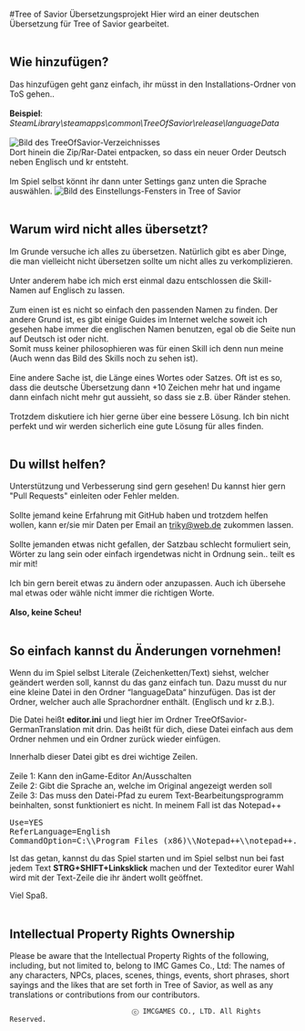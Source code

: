 #Tree of Savior Übersetzungsprojekt
Hier wird an einer deutschen Übersetzung für Tree of Savior gearbeitet.
<br><br>
## Wie hinzufügen?
Das hinzufügen geht ganz einfach, ihr müsst in den Installations-Ordner von ToS gehen..
<br><br>
<b>Beispiel</b>:<br>
<i>SteamLibrary\steamapps\common\TreeOfSavior\release\languageData</i>
<br><br>
<img src="http://images.akamai.steamusercontent.com/ugc/287477208212554149/E5FF5D7FFD99F8E035A5A6336B698A54DCA40F46/" alt="Bild des TreeOfSavior-Verzeichnisses">
<br>
Dort hinein die Zip/Rar-Datei entpacken, so dass ein neuer Order Deutsch neben Englisch und kr entsteht.
<br><br>
Im Spiel selbst könnt ihr dann unter Settings ganz unten die Sprache auswählen.
<img src="http://images.akamai.steamusercontent.com/ugc/287477208212568392/5D8063ADB970C2468368B384F51EF82A1A92FD5E/" alt="Bild des Einstellungs-Fensters in Tree of Savior">
<br><br>

## Warum wird nicht alles übersetzt?
Im Grunde versuche ich alles zu übersetzen. Natürlich gibt es aber Dinge, die man vielleicht nicht übersetzen sollte um nicht alles zu verkomplizieren.
<br><br>
Unter anderem habe ich mich erst einmal dazu entschlossen die Skill-Namen auf Englisch zu lassen.
<br><br>
Zum einen ist es nicht so einfach den passenden Namen zu finden. Der andere Grund ist, es gibt einige Guides im Internet welche soweit ich gesehen habe immer die englischen Namen benutzen, egal ob die Seite nun auf Deutsch ist oder nicht.
<br>
Somit muss keiner philosophieren was für einen Skill ich denn nun meine (Auch wenn das Bild des Skills noch zu sehen ist).
<br><br>
Eine andere Sache ist, die Länge eines Wortes oder Satzes. Oft ist es so, dass die deutsche Übersetzung dann +10 Zeichen mehr hat und ingame dann einfach nicht mehr gut aussieht, so dass sie z.B. über Ränder stehen.
<br><br>
Trotzdem diskutiere ich hier gerne über eine bessere Lösung. Ich bin nicht perfekt und wir werden sicherlich eine gute Lösung für alles finden.
<br><br>

## Du willst helfen?
Unterstützung und Verbesserung sind gern gesehen!
Du kannst hier gern "Pull Requests" einleiten oder Fehler melden.<br><br>
Sollte jemand keine Erfahrung mit GitHub haben und trotzdem helfen wollen, kann er/sie mir Daten per Email an triky@web.de zukommen lassen.
<br><br>
Sollte jemanden etwas nicht gefallen, der Satzbau schlecht formuliert sein, Wörter zu lang sein oder einfach irgendetwas nicht in Ordnung sein.. teilt es mir mit!
<br><br>
Ich bin gern bereit etwas zu ändern oder anzupassen. Auch ich übersehe mal etwas oder wähle nicht immer die richtigen Worte. 
<br><br>
<strong>Also, keine Scheu!</strong>
<br><br>

## So einfach kannst du Änderungen vornehmen!
Wenn du im Spiel selbst Literale (Zeichenketten/Text) siehst, welcher geändert werden soll, kannst du das ganz einfach tun. Dazu musst du nur eine kleine Datei in den Ordner “languageData“ hinzufügen. Das ist der Ordner, welcher auch alle Sprachordner enthält. (Englisch und kr z.B.).

Die Datei heißt <strong>editor.ini</strong> und liegt hier im Ordner TreeOfSavior-GermanTranslation mit drin. Das heißt für dich, diese Datei einfach aus dem Ordner nehmen und ein Ordner zurück wieder einfügen.

Innerhalb dieser Datei gibt es drei wichtige Zeilen.<br><br>
Zeile 1: Kann den inGame-Editor An/Ausschalten<br>
Zeile 2: Gibt die Sprache an, welche im Original angezeigt werden soll<br>
Zeile 3: Das muss den Datei-Pfad zu eurem Text-Bearbeitungsprogramm beinhalten, sonst funktioniert es nicht. In meinem Fall ist das Notepad++
<pre>Use=YES
ReferLanguage=English
CommandOption=C:\\Program Files (x86)\\Notepad++\\notepad++.exe "[Path]" -n[Line]</pre>

Ist das getan, kannst du das Spiel starten und im Spiel selbst nun bei fast jedem Text <strong>STRG+SHIFT+Linksklick</strong> machen und der Texteditor eurer Wahl wird mit der Text-Zeile die ihr ändert wollt geöffnet.

Viel Spaß.
<br><br>

## Intellectual Property Rights Ownership
Please be aware that the Intellectual Property Rights of the following, including, but not limited to, belong to IMC Games Co., Ltd: The names of any characters, NPCs, places, scenes, things, events, short phrases, short sayings and the likes that are set forth in Tree of Savior, as well as any translations or contributions from our contributors.

                                  ⓒ IMCGAMES CO., LTD. All Rights Reserved.
